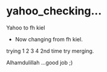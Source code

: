 # yahoo_checking...
Yahoo to fh kiel

* Now changing from fh kiel.

trying 1 2 3 4 2nd time try merging. 

Alhamdulillah ...good job ;) 
